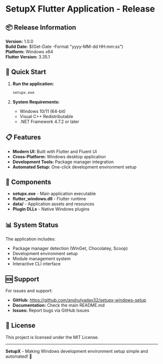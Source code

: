 # SetupX Flutter Application - Release

## 📦 Release Information

**Version:** 1.0.0  
**Build Date:** $(Get-Date -Format "yyyy-MM-dd HH:mm:ss")  
**Platform:** Windows x64  
**Flutter Version:** 3.35.1  

## 🚀 Quick Start

1. **Run the application:**
   ```bash
   setupx.exe
   ```

2. **System Requirements:**
   - Windows 10/11 (64-bit)
   - Visual C++ Redistributable
   - .NET Framework 4.7.2 or later

## 📋 Features

- **Modern UI:** Built with Flutter and Fluent UI
- **Cross-Platform:** Windows desktop application
- **Development Tools:** Package manager integration
- **Automated Setup:** One-click development environment setup

## 🔧 Components

- **setupx.exe** - Main application executable
- **flutter_windows.dll** - Flutter runtime
- **data/** - Application assets and resources
- **Plugin DLLs** - Native Windows plugins

## 📊 System Status

The application includes:
- Package manager detection (WinGet, Chocolatey, Scoop)
- Development environment setup
- Module management system
- Interactive CLI interface

## 🆘 Support

For issues and support:
- **GitHub:** https://github.com/anshulyadav32/setupx-windows-setup
- **Documentation:** Check the main README.md
- **Issues:** Report bugs via GitHub Issues

## 📄 License

This project is licensed under the MIT License.

---

**SetupX** - Making Windows development environment setup simple and automated! 🚀
